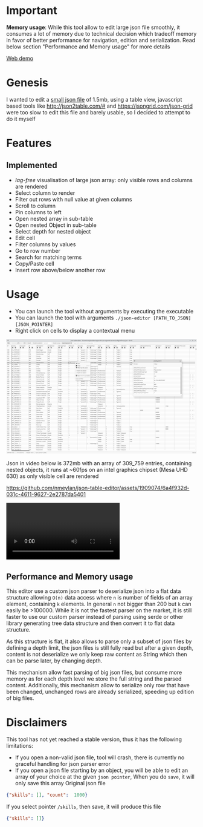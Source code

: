 # Important
**Memory usage**: While this tool allow to edit large json file smoothly, it consumes a lot of memory due to technical decision which tradeoff memory in favor of better performance for navigation, edition and serialization. Read below section "Performance and Memory usage" for more details

[Web demo](https://nmeylan.github.io/json-table-editor/web/) 

# Genesis
I wanted to edit a [small json file](https://github.com/nmeylan/rust-ro/blob/master/config/skill.json) of 1.5mb, using a table view, javascript based tools like http://json2table.com/# and https://jsongrid.com/json-grid were too slow to edit this file and barely usable, so I decided to attempt to do it myself

# Features
## Implemented
- *lag-free* visualisation of large json array: only visible rows and columns are rendered
- Select column to render
- Filter out rows with null value at given columns
- Scroll to column
- Pin columns to left
- Open nested array in sub-table
- Open nested Object in sub-table
- Select depth for nested object
- Edit cell
- Filter columns by values
- Go to row number
- Search for matching terms
- Copy/Paste cell
- Insert row above/below another row

# Usage
- You can launch the tool without arguments by executing the executable
- You can launch the tool with arguments `./json-editor [PATH_TO_JSON] [JSON_POINTER]`
- Right click on cells to display a contextual menu

![](.github/json-editor.png)

Json in video below is 372mb with an array of 309_759 entries, containing nested objects, it runs at ~60fps on an intel graphics chipset (Mesa UHD 630) as only visible cell are rendered


https://github.com/nmeylan/json-table-editor/assets/1909074/6a4f932d-031c-4611-9627-2e2787da5401


![view demo video](https://github.com/nmeylan/json-table-editor/blob/master/github/json-table-editor-alpha-2024-06-23.mp4)


## Performance and Memory usage
This editor use a custom json parser to deserialize json into a flat data structure allowing `O(n)` data access where `n` is number of fields of an array element, containing `k` elements. In general `n` not bigger than 200 but `k` can easily be >100000. 
While it is not the fastest parser on the market, it is still faster to use our custom parser instead of parsing using serde or other library generating tree data structure and then convert it to flat data structure. 

As this structure is flat, it also allows to parse only a subset of json files by defining a depth limit, the json files is still fully read but after a given depth, 
content is not deserialize we only keep raw content as String which then can be parse later, by changing depth.

This mechanism allow fast parsing of big json files, but consume more memory as for each depth level we store the full string and the parsed content.
Additionally, this mechanism allow to serialize only row that have been changed, unchanged rows are already serialized, speeding up edition of big files.

# Disclaimers
This tool has not yet reached a stable version, thus it has the following limitations:

- If you open a non-valid json file, tool will crash, there is currently no graceful handling for json parser error
- If you open a json file starting by an object, you will be able to edit an array of your choice at the given `json pointer`, When you do `save`, it will only save this array
Original json file
```json
{"skills": [], "count":  1000}
```
If you select pointer `/skills`, then save, it will produce this file
```json
{"skills": []}
```
